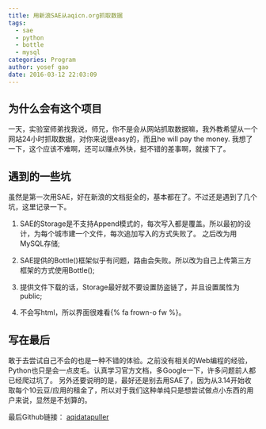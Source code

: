 ```yaml
---
title: 用新浪SAE从aqicn.org抓取数据
tags:
  - sae
  - python
  - bottle
  - mysql
categories: Program
author: yosef gao
date: 2016-03-12 22:03:09
---
```



为什么会有这个项目
-------------------------
一天，实验室师弟找我说，师兄，你不是会从网站抓取数据嘛，我外教希望从一个网站24小时抓取数据，对你来说很easy的，而且he will pay the money. 我想了一下，这个应该不难啊，还可以赚点外快，挺不错的差事啊，就接下了。

<!--more-->


遇到的一些坑
--------------
虽然是第一次用SAE，好在新浪的文档挺全的，基本都在了。不过还是遇到了几个坑，这里记录一下。

1. SAE的Storage是不支持Append模式的，每次写入都是覆盖。所以最初的设计，为每个城市建一个文件，每次追加写入的方式失败了。
之后改为用MySQL存储;

2. SAE提供的Bottle()框架似乎有问题，路由会失败。所以改为自己上传第三方框架的方式使用Bottle();

3. 提供文件下载的话，Storage最好就不要设置防盗链了，并且设置属性为public;

4. 不会写html，所以界面很难看{% fa frown-o fw %}。

写在最后
---------
敢于去尝试自己不会的也是一种不错的体验。之前没有相关的Web编程的经验，Python也只是会一点皮毛。认真学习官方文档，多Google一下，许多问题前人都已经爬过坑了。
另外还要说明的是，最好还是别去用SAE了，因为从3.14开始收取每个10云豆/应用的租金了，所以对于我们这种单纯只是想尝试做点小东西的用户来说，显然是不划算的。

最后Github链接： [aqidatapuller](https://github.com/yosef-gao/aqidatapuller)
